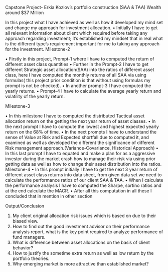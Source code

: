 Capstone Project- Erkia Kozlov’s portfolio construction (SAA & TAA) Wealth around $37 Million

In this project what I have achieved as well as how it developed my mind set and change my approach for investment allocation.
•	Initially I have to get all relevant information about client which required before taking any approach regarding investment; it’s established my mindset that in real what is the different type’s  requirement important for me to taking any approach for the investment.
Milestone-2

•	Firstly in this project, Prompt-1 where I have to computed the return of different asset class quantities
•	Further in the Prompt-2 I have to get different Strategic asset allocation(SAA) into the ratios of different asset class, here I have computed the monthly returns of all SAA via using formulas( this project prior condition is that without using formulas my prompt is not be checked).
•	In another prompt-3 I have computed the yearly returns.
•	Prompt-4 I have to calculate the average yearly return and volatility of the yearly return.


Milestone-3

•	In this milestone I have to computed the distributed Tactical asset allocation return on the getting the next year return of asset classes.
•	In the next prompt I have to compute the lowest and highest expected yearly return on the 68% of time.
•	 In the next prompts I have to understand the sense of Value at Risk and Expected shortfall due to computed it, and examined as well as developed the different the significance of different Risk management approach.(Variance-Covariance, Historical Approach)
•	In this last prompt I have to equated and make a plan for as a aggressive investor during the market crash how to manage their risk via using prior getting data as well as how to change their asset distribution into the ratios.
   Milestone-4
•	In this prompt initially I have to get the next 3 year return of different asset class returns into data sheet, from given data set we need to calculate the performance ratios of our client SAA & TAA.
•	When I calculate the performance analysis I have to computed the Sharpe, sortino ratios and at the end calculate the MACR.
•	After all this computation in all these I concluded that in mention in other section



Output/Conclusion

1.	My client original allocation risk issues which is based on due to their biased view.
2.	How to find out the good investment advisor on their performance analysis report, what is the key point required to analyze performance of fund managers.
3.	What is difference between asset allocations on the basis of client behavior?
4.	How to justify the sometime extra return as well as low return by the portfolio theories.
5.	Why emerging market is more attractive than established market?

